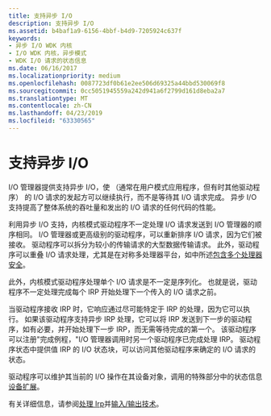 ```yaml
---
title: 支持异步 I/O
description: 支持异步 I/O
ms.assetid: b4baf1a9-6156-4bbf-b4d9-7205924c637f
keywords:
- 异步 I/O WDK 内核
- I/O WDK 内核，异步模式
- WDK I/O 请求的状态信息
ms.date: 06/16/2017
ms.localizationpriority: medium
ms.openlocfilehash: 0087723df0b61e2ee506d69325a44bbd530069f8
ms.sourcegitcommit: 0cc5051945559a242d941a6f2799d161d8eba2a7
ms.translationtype: MT
ms.contentlocale: zh-CN
ms.lasthandoff: 04/23/2019
ms.locfileid: "63330565"
---
```

# <a name="supporting-asynchronous-io"></a>支持异步 I/O





I/O 管理器提供支持异步 I/O，使 （通常在用户模式应用程序，但有时其他驱动程序） 的 I/O 请求的发起方可以继续执行，而不是等待其 I/O 请求完成。 异步 I/O 支持提高了整体系统的吞吐量和发出的 I/O 请求的任何代码的性能。

利用异步 I/O 支持，内核模式驱动程序不一定处理 I/O 请求发送到 I/O 管理器的顺序相同。 I/O 管理器或更高级别的驱动程序，可以重新排序 I/O 请求，因为它们被接收。 驱动程序可以拆分为较小的传输请求的大型数据传输请求。 此外，驱动程序可以重叠 I/O 请求处理，尤其是在对称多处理器平台，如中所述[包含多个处理器安全](multiprocessor-safe.md)。

此外，内核模式驱动程序处理单个 I/O 请求是不一定是序列化。 也就是说，驱动程序不一定处理完成每个 IRP 开始处理下一个传入的 I/O 请求之前。

当驱动程序接收 IRP 时，它响应通过尽可能特定于 IRP 的处理，因为它可以执行。 如果该驱动程序支持异步 IRP 处理，它可以将 IRP 发送到下一步的驱动程序，如有必要，并开始处理下一步 IRP，而无需等待完成的第一个。 该驱动程序可以注册"完成例程，"I/O 管理器调用时另一个驱动程序已完成处理 IRP。 驱动程序状态中提供值 IRP 的 I/O 状态块，可以访问其他驱动程序来确定的 I/O 请求的状态。

驱动程序可以维护其当前的 I/O 操作在其设备对象，调用的特殊部分中的状态信息[设备扩展](device-extensions.md)。

有关详细信息，请参阅[处理 Irp](handling-irps.md)并[输入/输出技术](i-o-programming-techniques.md)。

 

 




